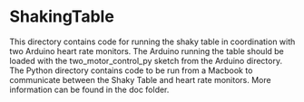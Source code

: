 ShakingTable
============

This directory contains code for running the shaky table in coordination with two Arduino heart rate monitors. The Arduino running the table should be loaded with the two_motor_control_py sketch from the Arduino directory. The Python directory contains code to be run from a Macbook to communicate between the Shaky Table and heart rate monitors. More information can be found in the doc folder.